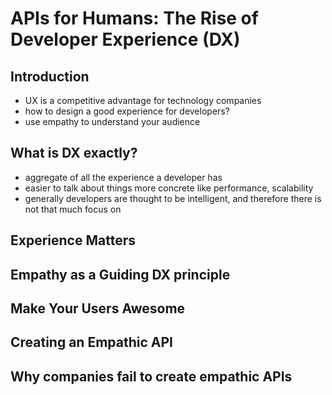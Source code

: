 # APIs for Humans: The Rise of Developer Experience (DX)

## Introduction

- UX is a competitive advantage for technology companies
- how to design a good experience for developers?
- use empathy to understand your audience

## What is DX exactly?

- aggregate of all the experience a developer has
- easier to talk about things more concrete like performance, scalability
- generally developers are thought to be intelligent, and therefore there is not that much focus on 

## Experience Matters

## Empathy as a Guiding DX principle

## Make Your Users Awesome

## Creating an Empathic API

## Why companies fail to create empathic APIs
